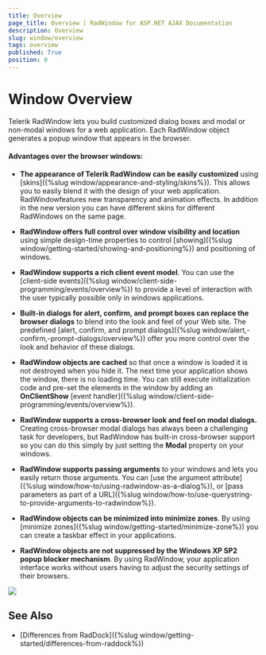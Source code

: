 ```yaml
---
title: Overview
page_title: Overview | RadWindow for ASP.NET AJAX Documentation
description: Overview
slug: window/overview
tags: overview
published: True
position: 0
---
```


# Window Overview

Telerik RadWindow lets you build customized dialog boxes and modal or non-modal windows for a web application. Each RadWindow object generates a popup window that appears in the browser. 


#### Advantages over the browser windows:

* **The appearance of Telerik RadWindow can be easily customized** using [skins]({%slug window/appearance-and-styling/skins%}). This allows you to easily blend it with the design of your web application. RadWindowfeatures new transparency and animation effects. In addition in the new version you can have different skins for different RadWindows on the same page.

* **RadWindow offers full control over window visibility and location** using simple design-time properties to control [showing]({%slug window/getting-started/showing-and-positioning%}) and positioning of windows.

* **RadWindow supports a rich client event model**. You can use the [client-side events]({%slug window/client-side-programming/events/overview%}) to provide a level of interaction with the user typically possible only in windows applications.

* **Built-in dialogs for alert, confirm, and prompt boxes can replace the browser dialogs** to blend into the look and feel of your Web site. The predefined [alert, confirm, and prompt dialogs]({%slug window/alert,-confirm,-prompt-dialogs/overview%}) offer you more control over the look and behavior of these dialogs.

* **RadWindow objects are cached** so that once a window is loaded it is not destroyed when you hide it. The next time your application shows the window, there is no loading time. You can still execute initialization code and pre-set the elements in the window by adding an **OnClientShow** [event handler]({%slug window/client-side-programming/events/overview%}).

* **RadWindow supports a cross-browser look and feel on modal dialogs.** Creating cross-browser modal dialogs has always been a challenging task for developers, but RadWindow has built-in cross-browser support so you can do this simply by just setting the **Modal** property on your windows.

* **RadWindow supports passing arguments** to your windows and lets you easily return those arguments. You can [use the argument attribute]({%slug window/how-to/using-radwindow-as-a-dialog%}), or [pass parameters as part of a URL]({%slug window/how-to/use-querystring-to-provide-arguments-to-radwindow%}).

* **RadWindow objects can be minimized into minimize zones**. By using [minimize zones]({%slug window/getting-started/minimize-zone%}) you can create a taskbar effect in your applications.

* **RadWindow objects are not suppressed by the Windows XP SP2 popup blocker mechanism**. By using RadWindow, your application interface works without users having to adjust the security settings of their browsers.

![](images/window-vistawindows.png)

## See Also

 * [Differences from RadDock]({%slug window/getting-started/differences-from-raddock%})
